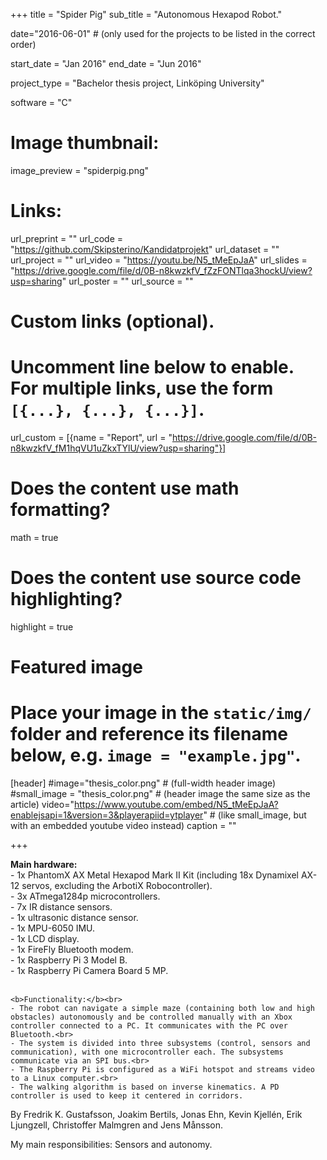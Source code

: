 +++
title = "Spider Pig"
sub_title = "Autonomous Hexapod Robot."

date="2016-06-01" # (only used for the projects to be listed in the correct order)

start_date = "Jan 2016"
end_date = "Jun 2016"

project_type = "Bachelor thesis project, Linköping University"

software = "C"

# Image thumbnail:
image_preview = "spiderpig.png"

# Links:
url_preprint = ""
url_code = "https://github.com/Skipsterino/Kandidatprojekt"
url_dataset = ""
url_project = ""
url_video = "https://youtu.be/N5_tMeEpJaA"
url_slides = "https://drive.google.com/file/d/0B-n8kwzkfV_fZzFONTlqa3hockU/view?usp=sharing"
url_poster = ""
url_source = ""

# Custom links (optional).
#   Uncomment line below to enable. For multiple links, use the form `[{...}, {...}, {...}]`.
url_custom = [{name = "Report", url = "https://drive.google.com/file/d/0B-n8kwzkfV_fM1hqVU1uZkxTYlU/view?usp=sharing"}]

# Does the content use math formatting?
math = true

# Does the content use source code highlighting?
highlight = true

# Featured image
# Place your image in the `static/img/` folder and reference its filename below, e.g. `image = "example.jpg"`.
[header]
#image="thesis_color.png" # (full-width header image)
#small_image = "thesis_color.png" # (header image the same size as the article)
video="https://www.youtube.com/embed/N5_tMeEpJaA?enablejsapi=1&version=3&playerapiid=ytplayer" # (like small_image, but with an embedded youtube video instead)
caption = ""

+++

<p>
    <b>Main hardware:</b><br>
        - 1x PhantomX AX Metal Hexapod Mark II Kit (including 18x Dynamixel AX-12 servos, excluding the ArbotiX Robocontroller).<br>
        - 3x ATmega1284p microcontrollers.<br>
        - 7x IR distance sensors.<br>
        - 1x ultrasonic distance sensor.<br>
        - 1x MPU-6050 IMU.<br>
        - 1x LCD display.<br>
        - 1x FireFly Bluetooth modem.<br>
        - 1x Raspberry Pi 3 Model B.<br>
        - 1x Raspberry Pi Camera Board 5 MP.<br>
    <br>

    <b>Functionality:</b><br>
    - The robot can navigate a simple maze (containing both low and high obstacles) autonomously and be controlled manually with an Xbox controller connected to a PC. It communicates with the PC over Bluetooth.<br>
    - The system is divided into three subsystems (control, sensors and communication), with one microcontroller each. The subsystems communicate via an SPI bus.<br>
    - The Raspberry Pi is configured as a WiFi hotspot and streams video to a Linux computer.<br>
    - The walking algorithm is based on inverse kinematics. A PD controller is used to keep it centered in corridors.
</p>

By Fredrik K. Gustafsson, Joakim Bertils, Jonas Ehn, Kevin Kjellén, Erik Ljungzell, Christoffer Malmgren and Jens Månsson.

My main responsibilities: Sensors and autonomy.
